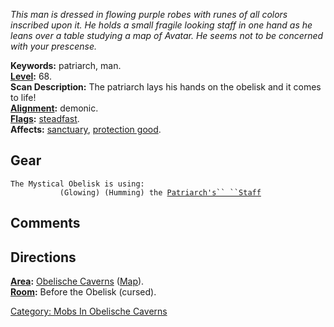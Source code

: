 *This man is dressed in flowing purple robes with runes of all colors
inscribed upon it. He holds a small fragile looking staff in one hand as
he leans over a table studying a map of Avatar. He seems not to be
concerned with your prescense.*

**Keywords:** patriarch, man.  
**[Level](Level "wikilink"):** 68.  
**Scan Description:** The patriarch lays his hands on the obelisk and it
comes to life!  
**[Alignment](Alignment "wikilink"):** demonic.  
**[Flags](:Category:_Mob_Types "wikilink"):**
[steadfast](Sentinel_Mobs "wikilink").  
**Affects:** [sanctuary](Sanctuary "wikilink"), [protection
good](Protection_Good "wikilink").  

## Gear

`The Mystical Obelisk is using:`  
<held>`           (Glowing) (Humming) the `[`Patriarch's`` ``Staff`](Patriarch's_Staff "wikilink")

## Comments

## Directions

**[Area](:Category:_Areas "wikilink"):** [Obelische
Caverns](:Category:_Obelische_Caverns "wikilink")
([Map](Obelische_Caverns_Map "wikilink")).  
**[Room](:Category:_Rooms "wikilink"):** Before the Obelisk (cursed).  

[Category: Mobs In Obelische
Caverns](Category:_Mobs_In_Obelische_Caverns "wikilink")
